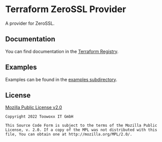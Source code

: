# Terraform ZeroSSL Provider

A provider for ZeroSSL.

## Documentation

You can find documentation in the [Terraform Registry](https://registry.terraform.io/providers/toowoxx/zerossl/latest/docs).

## Examples

Examples can be found in the [examples subdirectory](examples/).

## License

[Mozilla Public License v2.0](LICENSE)

```
Copyright 2022 Toowoxx IT GmbH

This Source Code Form is subject to the terms of the Mozilla Public
License, v. 2.0. If a copy of the MPL was not distributed with this
file, You can obtain one at http://mozilla.org/MPL/2.0/.
```
